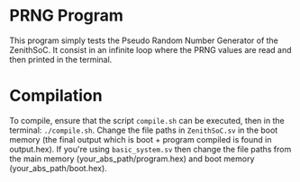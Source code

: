 # PRNG Program

This program simply tests the Pseudo Random Number Generator of the ZenithSoC. It consist in an infinite loop where the PRNG values are read and then printed in the terminal.

# Compilation

To compile, ensure that the script `compile.sh` can be executed, then in the terminal: `./compile.sh`. Change the file paths in `ZenithSoC.sv` in the boot memory (the final output which is boot + program compiled is found in output.hex). If you're using `basic_system.sv` then change the file paths from the main memory (your_abs_path/program.hex) and boot memory (your_abs_path/boot.hex).